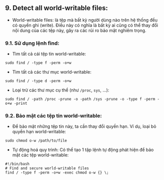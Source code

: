 ## 9. Detect all world-writable files:
- World-writable files: là tệp mà bất kỳ người dùng nào trên hệ thống đều có quyền ghi (write). Điều này có nghĩa là bất kỳ ai cũng có thể thay đổi nội dung của các tệp này, gây ra các rủi ro bảo mật nghiêm trọng.
### 9.1. Sử dụng lệnh find:
- Tìm tất cả cái tệp tin world-writable:
```
sudo find / -type f -perm -o+w
```

- Tìm tất cả các thư mục world-writable:
```
sudo find / -type d -perm -o+w
```

- Loại trừ các thư mục cụ thể (như `/proc`, `sys`, ...):
```
sudo find / -path /proc -prune -o -path /sys -prune -o -type f -perm -o+w -print
```

### 9.2. Bảo mật các tệp tin world-writable:
- Để bảo mật những tệp tin này, ta cần thay đổi quyền hạn. Ví dụ, loại bỏ quyền hạn world-writable:
```
sudo chmod o-w /path/to/file
```
- Tự động hoá quy trình: Có thể tạo 1 tập lệnh tự động phát hiện để bảo mật các tệp world-writable:
```
#!/bin/bash
# Find and secure world-writable files
find / -type f -perm -o+w -exec chmod o-w {} \;
```
